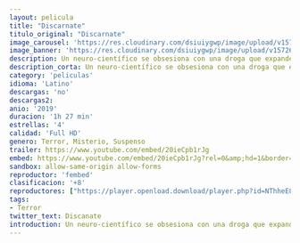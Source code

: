 ```yaml
---
layout: pelicula
title: "Discarnate"
titulo_original: "Discarnate"
image_carousel: 'https://res.cloudinary.com/dsiuiygwp/image/upload/v1572658295/descarnate-min_qe52lv.jpg'
image_banner: 'https://res.cloudinary.com/dsiuiygwp/image/upload/v1572658304/maxresdefault_7_-min_rvx41e.jpg'
description: Un neuro-científico se obsesiona con una droga que expande la mente humana de forma increíble, pero su investigación lo lleva a desatar una fuerza sobrenatural que pone en peligro a su equipo de trabajo.
description_corta: Un neuro-científico se obsesiona con una droga que expande la mente humana de forma increíble, pero su investigación lo lleva a desatar una fuerza sobrenatural que pone en peligro a su equipo de trabajo.
category: 'peliculas'
idioma: 'Latino'
descargas: 'no'
descargas2:
anio: '2019'
duracion: '1h 27 min'
estrellas: '4'
calidad: 'Full HD'
genero: Terror, Misterio, Suspenso
trailer: https://www.youtube.com/embed/20ieCpb1rJg
embed: https://www.youtube.com/embed/20ieCpb1rJg?rel=0&amp;hd=1&border=0&wmode=opaque&enablejsapi=1&modestbranding=1&controls=1&showinfo=1
sandbox: allow-same-origin allow-forms
reproductor: 'fembed'
clasificacion: '+8'
reproductores: ["https://player.openload.download/player.php?id=NThheE8vVlFPWUVQaGo2Y0JxclF0bDJLVEZGL2FEK3BIS1FWMXQvYm94NHl2czBZVi9ReENUNTk3YnNpdEI5Z1JWUnhWdFBuTFJPR0J6Z3M2UmJxTWc9PQ","https://tutumeme.net/embed/player.php?u=bXQ3ajJOaW1wcFRGcEs2VW5XRGExTlRPMytmUnc3bHVwcWhoenVIUjI5SHF5TlNwc0taaG1jN2gwZHZSNTlIRHVhV2tZWitkNUtDVDNOL1ZvYW1rYjJObG9LU2Q"]
tags:
- Terror
twitter_text: Discanate
introduction: Un neuro-científico se obsesiona con una droga que expande la mente humana de forma increíble, pero su investigación lo lleva a desatar una fuerza sobrenatural que pone en peligro a su equipo de trabajo.
---
```













